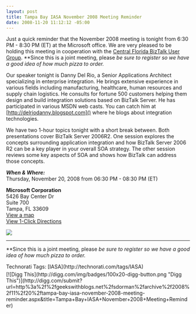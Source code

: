 ```yaml
---
layout: post
title: Tampa Bay IASA November 2008 Meeting Reminder
date: 2008-11-20 11:12:12 -05:00
---
```


Just a quick reminder that the November 2008 meeting is tonight from 6:30 PM - 8:30 PM (ET) at the Microsoft office. We are very pleased to be holding this meeting in cooperation with the [Central Florida BizTalk User Group](http://eventbrite.list-manage.com/track/click?u=def661e5fb5b51ddb3bafdd75&id=4d3bebc255&e=5d2dfec64d). **Since this is a joint meeting, please *be sure to register *so we have a good idea of how much pizza to order.**

Our speaker tonight is Danny Del Rio, a Senior Applications Architect specializing in enterprise integration. He brings extensive experience in various fields including manufacturing, healthcare, human resources and supply chain logistics. He consults for fortune 500 customers helping them design and build integration solutions based on BizTalk Server. He has participated in various MSDN web casts. You can catch him at [http://delriodanny.blogspot.com]() where he blogs about integration technologies.

We have two 1-hour topics tonight with a short break between. Both presentations cover BizTalk Server 2006R2. One session explores the concepts surrounding application integration and how BizTalk Server 2006 R2 can be a key player in your overall SOA strategy. The other session reviews some key aspects of SOA and shows how BizTalk can address those concepts.

***When & Where:***      
Thursday, November 20, 2008 from 06:30 PM - 08:30 PM (ET)

**Microsoft Corporation**      
5426 Bay Center Dr      
Suite 700       
Tampa, FL 33609      
[View a map](http://eventbrite.list-manage.com/track/click?u=def661e5fb5b51ddb3bafdd75&id=1b035453c3&e=5d2dfec64d)      
[View 1-Click Directions](http://eventbrite.list-manage.com/track/click?u=def661e5fb5b51ddb3bafdd75&id=b563d11368&e=5d2dfec64d)

[![](http://www.eventbrite.com/img/btn_ext/register_now.gif)](http://eventbrite.list-manage.com/track/click?u=def661e5fb5b51ddb3bafdd75&id=3205e89bd4&e=5d2dfec64d)      
****

**Since this is a joint meeting, please *be sure to register *so we have a good idea of how much pizza to order.**
  <div style="padding-bottom: 0px; margin: 0px; padding-left: 0px; padding-right: 0px; display: inline; float: none; padding-top: 0px" id="scid:0767317B-992E-4b12-91E0-4F059A8CECA8:5d6e13a0-398e-44fe-9d8f-fc250e081c42" class="wlWriterSmartContent">Technorati Tags: [IASA](http://technorati.com/tags/IASA)</div><div class="wlWriterHeaderFooter" style="text-align:left; margin:0px; padding:4px 0px 4px 0px;">[![Digg This](http://digg.com/img/badges/100x20-digg-button.png "Digg This")](http://digg.com/submit?url=http%3a%2f%2fgeekswithblogs.net%2fsdorman%2farchive%2f2008%2f11%2f20%2ftampa-bay-iasa-november-2008-meeting-reminder.aspx&title=Tampa+Bay+IASA+November+2008+Meeting+Reminder)</div>
